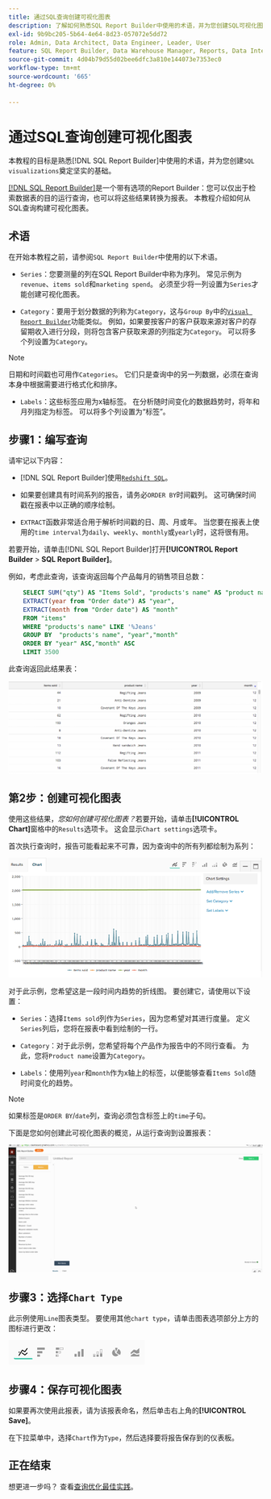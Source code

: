 ```yaml
---
title: 通过SQL查询创建可视化图表
description: 了解如何熟悉SQL Report Builder中使用的术语，并为您创建SQL可视化图表奠定坚实的基础。
exl-id: 9b9bc205-5b64-4e64-8d23-057072e5dd72
role: Admin, Data Architect, Data Engineer, Leader, User
feature: SQL Report Builder, Data Warehouse Manager, Reports, Data Integration
source-git-commit: 4d04b79d55d02bee6dfc3a810e144073e7353ec0
workflow-type: tm+mt
source-wordcount: '665'
ht-degree: 0%

---
```


# 通过SQL查询创建可视化图表

本教程的目标是熟悉[!DNL SQL Report Builder]中使用的术语，并为您创建`SQL visualizations`奠定坚实的基础。

[[!DNL SQL Report Builder]](../data-analyst/dev-reports/sql-rpt-bldr.md)是一个带有选项的Report Builder：您可以仅出于检索数据表的目的运行查询，也可以将这些结果转换为报表。 本教程介绍如何从SQL查询构建可视化图表。

## 术语

在开始本教程之前，请参阅`SQL Report Builder`中使用的以下术语。

- `Series`：您要测量的列在SQL Report Builder中称为序列。 常见示例为`revenue`、`items sold`和`marketing spend`。 必须至少将一列设置为`Series`才能创建可视化图表。

- `Category`：要用于划分数据的列称为`Category`，这与`Group By`中的[`Visual Report Builder`](../data-user/reports/ess-rpt-build-visual.md)功能类似。 例如，如果要按客户的客户获取来源对客户的存留期收入进行分段，则将包含客户获取来源的列指定为`Category`。 可以将多个列设置为`Category`。

>[!NOTE]
>
>日期和时间戳也可用作`Categories`。 它们只是查询中的另一列数据，必须在查询本身中根据需要进行格式化和排序。

- `Labels`：这些标签应用为x轴标签。 在分析随时间变化的数据趋势时，将年和月列指定为标签。 可以将多个列设置为“标签”。

## 步骤1：编写查询

请牢记以下内容：

- [!DNL SQL Report Builder]使用[`Redshift SQL`](https://docs.aws.amazon.com/redshift/latest/dg/c_redshift-and-postgres-sql.html)。

- 如果要创建具有时间系列的报告，请务必`ORDER BY`时间戳列。 这可确保时间戳在报表中以正确的顺序绘制。

- `EXTRACT`函数非常适合用于解析时间戳的日、周、月或年。 当您要在报表上使用的`time interval`为`daily`、`weekly`、`monthly`或`yearly`时，这将很有用。

若要开始，请单击[!DNL SQL Report Builder]打开&#x200B;**[!UICONTROL Report Builder** > **SQL Report Builder]**。

例如，考虑此查询，该查询返回每个产品每月的销售项目总数：

```sql
    SELECT SUM("qty") AS "Items Sold", "products's name" AS "product name",
    EXTRACT(year from "Order date") AS "year",
    EXTRACT(month from "Order date") AS "month"
    FROM "items"
    WHERE "products's name" LIKE '%Jeans'
    GROUP BY  "products's name", "year","month"
    ORDER BY "year" ASC,"month" ASC
    LIMIT 3500
```

此查询返回此结果表：

![显示SQL查询结果以及按产品、年份和月份销售项目的表](../assets/SQL_results_table.png)

## 第2步：创建可视化图表

使用这些结果，*您如何创建可视化图表？*&#x200B;若要开始，请单击&#x200B;**[!UICONTROL Chart]**&#x200B;窗格中的`Results`选项卡。 这会显示`Chart settings`选项卡。

首次执行查询时，报告可能看起来不可靠，因为查询中的所有列都绘制为系列：

![所有列均绘制为数列的初始SQL报告](../assets/SQL_initial_report_results.png)

对于此示例，您希望这是一段时间内趋势的折线图。 要创建它，请使用以下设置：

- `Series`：选择`Items sold`列作为`Series`，因为您希望对其进行度量。 定义`Series`列后，您将在报表中看到绘制的一行。

- `Category`：对于此示例，您希望将每个产品作为报告中的不同行查看。 为此，您将`Product name`设置为`Category`。

- `Labels`：使用列`year`和`month`作为x轴上的标签，以便能够查看`Items Sold`随时间变化的趋势。

>[!NOTE]
>
>如果标签是`ORDER BY`/`date`列，查询必须包含标签上的`time`子句。

下面是您如何创建此可视化图表的概览，从运行查询到设置报表：

![配置SQL报表可视化设置的动画演示](../assets/SQL_report_settings.gif)

## 步骤3：选择`Chart Type`

此示例使用`Line`图表类型。 要使用其他`chart type`，请单击图表选项部分上方的图标进行更改：

![可用的图表类型图标，包括折线图、条形图、面积图和其他可视化选项](../assets/Chart_types.png)

## 步骤4：保存可视化图表

如果要再次使用此报表，请为该报表命名，然后单击右上角的&#x200B;**[!UICONTROL Save]**。

在下拉菜单中，选择`Chart`作为`Type`，然后选择要将报告保存到的仪表板。

## 正在结束

想更进一步吗？ 查看[查询优化最佳实践](../best-practices/optimizing-your-sql-queries.md)。
